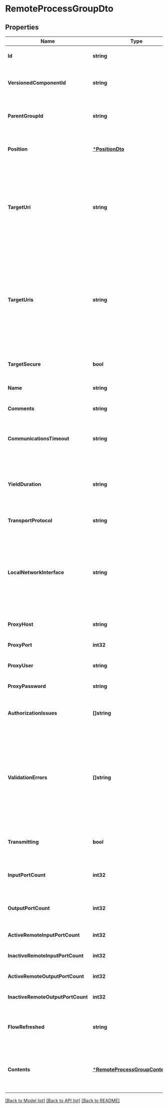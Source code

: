 # RemoteProcessGroupDto

## Properties
Name | Type | Description | Notes
------------ | ------------- | ------------- | -------------
**Id** | **string** | The id of the component. | [optional] [default to null]
**VersionedComponentId** | **string** | The ID of the corresponding component that is under version control | [optional] [default to null]
**ParentGroupId** | **string** | The id of parent process group of this component if applicable. | [optional] [default to null]
**Position** | [***PositionDto**](PositionDTO.md) | The position of this component in the UI if applicable. | [optional] [default to null]
**TargetUri** | **string** | The target URI of the remote process group. If target uri is not set, but uris are set, then returns the first url in the urls. If neither target uri nor uris are set, then returns null. | [optional] [default to null]
**TargetUris** | **string** | The target URI of the remote process group. If target uris is not set but target uri is set, then returns a collection containing the single target uri. If neither target uris nor uris are set, then returns null. | [optional] [default to null]
**TargetSecure** | **bool** | Whether the target is running securely. | [optional] [default to null]
**Name** | **string** | The name of the remote process group. | [optional] [default to null]
**Comments** | **string** | The comments for the remote process group. | [optional] [default to null]
**CommunicationsTimeout** | **string** | The time period used for the timeout when communicating with the target. | [optional] [default to null]
**YieldDuration** | **string** | When yielding, this amount of time must elapse before the remote process group is scheduled again. | [optional] [default to null]
**TransportProtocol** | **string** |  | [optional] [default to null]
**LocalNetworkInterface** | **string** | The local network interface to send/receive data. If not specified, any local address is used. If clustered, all nodes must have an interface with this identifier. | [optional] [default to null]
**ProxyHost** | **string** |  | [optional] [default to null]
**ProxyPort** | **int32** |  | [optional] [default to null]
**ProxyUser** | **string** |  | [optional] [default to null]
**ProxyPassword** | **string** |  | [optional] [default to null]
**AuthorizationIssues** | **[]string** | Any remote authorization issues for the remote process group. | [optional] [default to null]
**ValidationErrors** | **[]string** | The validation errors for the remote process group. These validation errors represent the problems with the remote process group that must be resolved before it can transmit. | [optional] [default to null]
**Transmitting** | **bool** | Whether the remote process group is actively transmitting. | [optional] [default to null]
**InputPortCount** | **int32** | The number of remote input ports currently available on the target. | [optional] [default to null]
**OutputPortCount** | **int32** | The number of remote output ports currently available on the target. | [optional] [default to null]
**ActiveRemoteInputPortCount** | **int32** | The number of active remote input ports. | [optional] [default to null]
**InactiveRemoteInputPortCount** | **int32** | The number of inactive remote input ports. | [optional] [default to null]
**ActiveRemoteOutputPortCount** | **int32** | The number of active remote output ports. | [optional] [default to null]
**InactiveRemoteOutputPortCount** | **int32** | The number of inactive remote output ports. | [optional] [default to null]
**FlowRefreshed** | **string** | The timestamp when this remote process group was last refreshed. | [optional] [default to null]
**Contents** | [***RemoteProcessGroupContentsDto**](RemoteProcessGroupContentsDTO.md) | The contents of the remote process group. Will contain available input/output ports. | [optional] [default to null]

[[Back to Model list]](../pkg/nifi/README.md#documentation-for-models) [[Back to API list]](../pkg/nifi/README.md#documentation-for-api-endpoints) [[Back to README]](../pkg/nifi/README.md)


